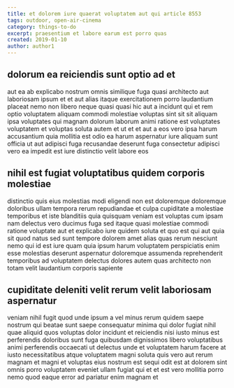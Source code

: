 ```yaml
---
title: et dolorem iure quaerat voluptatem aut qui article 8553
tags: outdoor, open-air-cinema
category: things-to-do
excerpt: praesentium et labore earum est porro quas
created: 2019-01-10
author: author1
---
```


## dolorum ea reiciendis sunt optio ad et

aut ea ab explicabo nostrum omnis similique fuga quasi architecto aut laboriosam ipsum et et aut alias itaque exercitationem porro laudantium placeat nemo non libero neque quasi quasi hic aut a incidunt qui et rem optio voluptatem aliquam commodi molestiae voluptas sint sit sit aliquam ipsa voluptates qui magnam dolorum laborum animi ratione est voluptates voluptatem et voluptas soluta autem et ut et et aut a eos vero ipsa harum accusantium quia mollitia est odio ea harum aspernatur iure aliquam sunt officia ut aut adipisci fuga recusandae deserunt fuga consectetur adipisci vero ea impedit est iure distinctio velit labore eos

## nihil est fugiat voluptatibus quidem corporis molestiae

distinctio quis eius molestias modi eligendi non est doloremque doloremque doloribus ullam tempora rerum repudiandae et culpa cupiditate a molestiae temporibus et iste blanditiis quia quisquam veniam est voluptas cum ipsam nam delectus vero ducimus fuga sed itaque quasi molestiae commodi ratione voluptate aut et explicabo iure quidem soluta et quo est qui aut quia sit quod natus sed sunt tempore dolorem amet alias quas rerum nesciunt nemo qui id est iure quam quia ipsum harum voluptatem perspiciatis enim esse molestias deserunt aspernatur doloremque assumenda reprehenderit temporibus ad voluptatem delectus dolores autem quas architecto non totam velit laudantium corporis sapiente

## cupiditate deleniti velit rerum velit laboriosam aspernatur

veniam nihil fugit quod unde ipsum a vel minus rerum quidem saepe nostrum qui beatae sunt saepe consequatur minima qui dolor fugiat nihil quae aliquid quos voluptas dolor incidunt et reiciendis nisi iusto minus est perferendis doloribus sunt fuga quibusdam dignissimos libero voluptatibus animi perferendis occaecati ut delectus unde et voluptatem harum facere at iusto necessitatibus atque voluptatem magni soluta quis vero aut rerum magnam et magni et voluptas eius nostrum est sequi odit est at dolorem sint omnis porro voluptatem eveniet ullam fugiat qui et et est vero mollitia porro nemo quod eaque error ad pariatur enim magnam et
